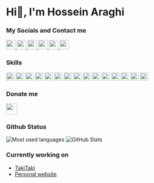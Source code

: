 # Hi:wave:, I'm Hossein Araghi

### My Socials and Contact me
<p>
  <a href="https://github.com/Hossara">
    <img src="https://img.shields.io/badge/github-blue.svg?&style=for-the-badge&logo=github&logoColor=white" height=25>
  </a> 
  <a href="https://www.linkedin.com/in/hossara">
    <img src="https://img.shields.io/badge/linkedin-blue.svg?&style=for-the-badge&logo=linkedin&logoColor=white" height=25>
  </a> 
  <a href="https://www.instagram.com/hossara.dev">
    <img src="https://img.shields.io/badge/instagram-blue.svg?&style=for-the-badge&logo=instagram&logoColor=white" height=25>
  </a> 
  <a href="https://hossara.com">
    <img src="https://img.shields.io/badge/website-blue.svg?&style=for-the-badge&logo=googlechrome&logoColor=white" height=25>
  </a> 
  <a href="https://t.me/hossara">
    <img src="https://img.shields.io/badge/telegram-blue.svg?&style=for-the-badge&logo=telegram&logoColor=white" height=25>
  </a>
  <a href="mailto:hoseinaraghi84@gmail.com">
    <img src="https://img.shields.io/badge/Email-blue.svg?&style=for-the-badge&logo=maildotru&logoColor=white" height=25>
  </a>
</p>

### Skills

<p>
  <img src="https://img.shields.io/badge/kotlin-blue.svg?&style=for-the-badge&logo=kotlin&logoColor=white" height=22>
  <img src="https://img.shields.io/badge/spring boot-blue.svg?&style=for-the-badge&logo=spring&logoColor=white" height=22>
  <img src="https://img.shields.io/badge/typescript-blue.svg?&style=for-the-badge&logo=typescript&logoColor=white" height=22>
  <img src="https://img.shields.io/badge/vue.js-blue.svg?&style=for-the-badge&logo=vue.js&logoColor=white" height=22>
  <img src="https://img.shields.io/badge/nuxt.js-blue.svg?&style=for-the-badge&logo=nuxt.js&logoColor=white" height=22>
  <img src="https://img.shields.io/badge/mongodb-blue.svg?&style=for-the-badge&logo=mongodb&logoColor=white" height=22>
  <img src="https://img.shields.io/badge/docker-blue.svg?&style=for-the-badge&logo=docker&logoColor=white" height=22>
  <img src="https://img.shields.io/badge/linux-blue.svg?&style=for-the-badge&logo=linux&logoColor=white" height=22>
  <img src="https://img.shields.io/badge/jetbrains-blue.svg?&style=for-the-badge&logo=intellijidea&logoColor=white" height=22>
  <img src="https://img.shields.io/badge/python-blue.svg?&style=for-the-badge&logo=python&logoColor=white" height=22>
  <img src="https://img.shields.io/badge/c, c++-blue.svg?&style=for-the-badge&logo=c&logoColor=white" height=22>
  <img src="https://img.shields.io/badge/figma-blue.svg?&style=for-the-badge&logo=figma&logoColor=white" height=22>
  <img src="https://img.shields.io/badge/bash-blue.svg?&style=for-the-badge&logo=gnubash&logoColor=white" height=22>
  <img src="https://img.shields.io/badge/circle ci-blue.svg?&style=for-the-badge&logo=circleci&logoColor=white" height=22>
  <img src="https://img.shields.io/badge/github-blue.svg?&style=for-the-badge&logo=github&logoColor=white" height=22>
</p>

### Donate me

<a href="https://coffeebede.ir/hossara">
  <img src="https://img.shields.io/badge/buy me a coffee-darkgreen.svg?&style=for-the-badge&logo=buymeacoffee&logoColor=white" height=30>
</a>

### Github Status

<img src="https://github-readme-stats.vercel.app/api/top-langs?username=Hossara&layout=compact&theme=dracula" alt="Most used languages"/>
<img src="https://github-readme-stats.vercel.app/api?username=Hossara&amp;show_icons=true&hide=prs,issues&theme=dracula" alt="GitHub Stats">

### Currently working on
- [TakiTaki](https://github.com/Hossara/takitaki)
- [Personal website](https://github.com/Hossara/hossara.com)
